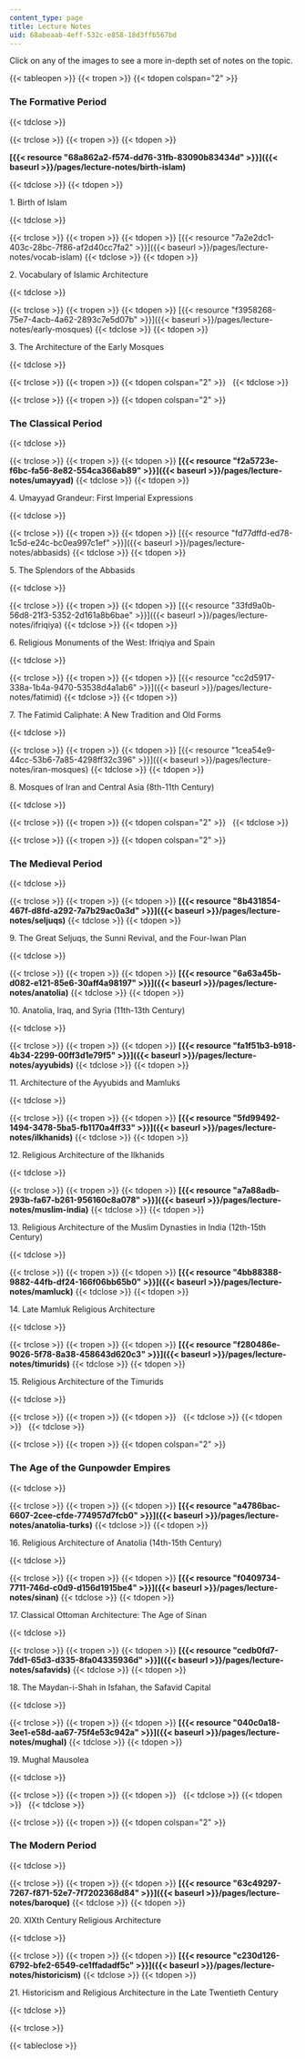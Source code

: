 ```yaml
---
content_type: page
title: Lecture Notes
uid: 68abeaab-4eff-532c-e858-18d3ffb567bd
---
```


Click on any of the images to see a more in-depth set of notes on the topic.

{{< tableopen >}}
{{< tropen >}}
{{< tdopen colspan="2" >}}


### The Formative Period


{{< tdclose >}}

{{< trclose >}}
{{< tropen >}}
{{< tdopen >}}


**[{{< resource "68a862a2-f574-dd76-31fb-83090b83434d" >}}]({{< baseurl >}}/pages/lecture-notes/birth-islam)**


{{< tdclose >}}
{{< tdopen >}}


1\. Birth of Islam


{{< tdclose >}}

{{< trclose >}}
{{< tropen >}}
{{< tdopen >}}
[{{< resource "7a2e2dc1-403c-28bc-7f86-af2d40cc7fa2" >}}]({{< baseurl >}}/pages/lecture-notes/vocab-islam)
{{< tdclose >}}
{{< tdopen >}}


2\. Vocabulary of Islamic Architecture


{{< tdclose >}}

{{< trclose >}}
{{< tropen >}}
{{< tdopen >}}
[{{< resource "f3958268-75e7-4acb-4a62-2893c7e5d07b" >}}]({{< baseurl >}}/pages/lecture-notes/early-mosques)
{{< tdclose >}}
{{< tdopen >}}


3\. The Architecture of the Early Mosques


{{< tdclose >}}

{{< trclose >}}
{{< tropen >}}
{{< tdopen colspan="2" >}}
 
{{< tdclose >}}

{{< trclose >}}
{{< tropen >}}
{{< tdopen colspan="2" >}}


### The Classical Period


{{< tdclose >}}

{{< trclose >}}
{{< tropen >}}
{{< tdopen >}}
**[{{< resource "f2a5723e-f6bc-fa56-8e82-554ca366ab89" >}}]({{< baseurl >}}/pages/lecture-notes/umayyad)**
{{< tdclose >}}
{{< tdopen >}}


4\. Umayyad Grandeur: First Imperial Expressions


{{< tdclose >}}

{{< trclose >}}
{{< tropen >}}
{{< tdopen >}}
[{{< resource "fd77dffd-ed78-1c5d-e24c-bc0ea997c1ef" >}}]({{< baseurl >}}/pages/lecture-notes/abbasids)
{{< tdclose >}}
{{< tdopen >}}


5\. The Splendors of the Abbasids


{{< tdclose >}}

{{< trclose >}}
{{< tropen >}}
{{< tdopen >}}
[{{< resource "33fd9a0b-56d8-21f3-5352-2d161a8b6bae" >}}]({{< baseurl >}}/pages/lecture-notes/ifriqiya)
{{< tdclose >}}
{{< tdopen >}}


6\. Religious Monuments of the West: Ifriqiya and Spain


{{< tdclose >}}

{{< trclose >}}
{{< tropen >}}
{{< tdopen >}}
[{{< resource "cc2d5917-338a-1b4a-9470-53538d4a1ab6" >}}]({{< baseurl >}}/pages/lecture-notes/fatimid)
{{< tdclose >}}
{{< tdopen >}}


7\. The Fatimid Caliphate: A New Tradition and Old Forms


{{< tdclose >}}

{{< trclose >}}
{{< tropen >}}
{{< tdopen >}}
[{{< resource "1cea54e9-44cc-53b6-7a85-4298ff32c396" >}}]({{< baseurl >}}/pages/lecture-notes/iran-mosques)
{{< tdclose >}}
{{< tdopen >}}


8\. Mosques of Iran and Central Asia (8th-11th Century)


{{< tdclose >}}

{{< trclose >}}
{{< tropen >}}
{{< tdopen colspan="2" >}}
 
{{< tdclose >}}

{{< trclose >}}
{{< tropen >}}
{{< tdopen colspan="2" >}}


### The Medieval Period


{{< tdclose >}}

{{< trclose >}}
{{< tropen >}}
{{< tdopen >}}
**[{{< resource "8b431854-467f-d8fd-a292-7a7b29ac0a3d" >}}]({{< baseurl >}}/pages/lecture-notes/seljuqs)**
{{< tdclose >}}
{{< tdopen >}}


9\. The Great Seljuqs, the Sunni Revival, and the Four-Iwan Plan


{{< tdclose >}}

{{< trclose >}}
{{< tropen >}}
{{< tdopen >}}
**[{{< resource "6a63a45b-d082-e121-85e6-30aff4a98197" >}}]({{< baseurl >}}/pages/lecture-notes/anatolia)**
{{< tdclose >}}
{{< tdopen >}}


10\. Anatolia, Iraq, and Syria (11th-13th Century)


{{< tdclose >}}

{{< trclose >}}
{{< tropen >}}
{{< tdopen >}}
**[{{< resource "fa1f51b3-b918-4b34-2299-00ff3d1e79f5" >}}]({{< baseurl >}}/pages/lecture-notes/ayyubids)**
{{< tdclose >}}
{{< tdopen >}}


11\. Architecture of the Ayyubids and Mamluks


{{< tdclose >}}

{{< trclose >}}
{{< tropen >}}
{{< tdopen >}}
**[{{< resource "5fd99492-1494-3478-5ba5-fb1170a4ff33" >}}]({{< baseurl >}}/pages/lecture-notes/ilkhanids)**
{{< tdclose >}}
{{< tdopen >}}


12\. Religious Architecture of the Ilkhanids


{{< tdclose >}}

{{< trclose >}}
{{< tropen >}}
{{< tdopen >}}
**[{{< resource "a7a88adb-293b-fa67-b261-956160c8a078" >}}]({{< baseurl >}}/pages/lecture-notes/muslim-india)**
{{< tdclose >}}
{{< tdopen >}}


13\. Religious Architecture of the Muslim Dynasties in India (12th-15th Century)


{{< tdclose >}}

{{< trclose >}}
{{< tropen >}}
{{< tdopen >}}
**[{{< resource "4bb88388-9882-44fb-df24-166f06bb65b0" >}}]({{< baseurl >}}/pages/lecture-notes/mamluck)**
{{< tdclose >}}
{{< tdopen >}}


14\. Late Mamluk Religious Architecture


{{< tdclose >}}

{{< trclose >}}
{{< tropen >}}
{{< tdopen >}}
**[{{< resource "f280486e-9026-5f78-8a38-458643d620c3" >}}]({{< baseurl >}}/pages/lecture-notes/timurids)**
{{< tdclose >}}
{{< tdopen >}}


15\. Religious Architecture of the Timurids


{{< tdclose >}}

{{< trclose >}}
{{< tropen >}}
{{< tdopen >}}
 
{{< tdclose >}}
{{< tdopen >}}
 
{{< tdclose >}}

{{< trclose >}}
{{< tropen >}}
{{< tdopen colspan="2" >}}


### The Age of the Gunpowder Empires


{{< tdclose >}}

{{< trclose >}}
{{< tropen >}}
{{< tdopen >}}
**[{{< resource "a4786bac-6607-2cee-cfde-774957d7fcb0" >}}]({{< baseurl >}}/pages/lecture-notes/anatolia-turks)**
{{< tdclose >}}
{{< tdopen >}}


16\. Religious Architecture of Anatolia (14th-15th Century)


{{< tdclose >}}

{{< trclose >}}
{{< tropen >}}
{{< tdopen >}}
**[{{< resource "f0409734-7711-746d-c0d9-d156d1915be4" >}}]({{< baseurl >}}/pages/lecture-notes/sinan)**
{{< tdclose >}}
{{< tdopen >}}


17\. Classical Ottoman Architecture: The Age of Sinan


{{< tdclose >}}

{{< trclose >}}
{{< tropen >}}
{{< tdopen >}}
**[{{< resource "cedb0fd7-7dd1-65d3-d335-8fa04335936d" >}}]({{< baseurl >}}/pages/lecture-notes/safavids)**
{{< tdclose >}}
{{< tdopen >}}


18\. The Maydan-i-Shah in Isfahan, the Safavid Capital


{{< tdclose >}}

{{< trclose >}}
{{< tropen >}}
{{< tdopen >}}
**[{{< resource "040c0a18-3ee1-e58d-aa67-75f4e53c942a" >}}]({{< baseurl >}}/pages/lecture-notes/mughal)**
{{< tdclose >}}
{{< tdopen >}}


19\. Mughal Mausolea


{{< tdclose >}}

{{< trclose >}}
{{< tropen >}}
{{< tdopen >}}
 
{{< tdclose >}}
{{< tdopen >}}
 
{{< tdclose >}}

{{< trclose >}}
{{< tropen >}}
{{< tdopen colspan="2" >}}


### The Modern Period


{{< tdclose >}}

{{< trclose >}}
{{< tropen >}}
{{< tdopen >}}
**[{{< resource "63c49297-7267-f871-52e7-7f7202368d84" >}}]({{< baseurl >}}/pages/lecture-notes/baroque)**
{{< tdclose >}}
{{< tdopen >}}


20\. XIXth Century Religious Architecture


{{< tdclose >}}

{{< trclose >}}
{{< tropen >}}
{{< tdopen >}}
**[{{< resource "c230d126-6792-bfe2-6549-ce1ffadadf5c" >}}]({{< baseurl >}}/pages/lecture-notes/historicism)**
{{< tdclose >}}
{{< tdopen >}}


21\. Historicism and Religious Architecture in the Late Twentieth Century


{{< tdclose >}}

{{< trclose >}}

{{< tableclose >}}